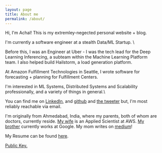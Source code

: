 ```yaml
---
layout: page
title: About me
permalink: /about/
---
```


Hi, I'm Achal! This is my extremley-negected personal website + blog.

I'm currently a software engineer at a stealth Data/ML Startup. \



Before this, I was an Engineer at Uber - I was the tech lead for the Deep Learning Inferencing, a subteam within the Machine Learning Platform team. I also helped build Hailstorm, a load generation platform.

At Amazon Fulfillment Technologies in Seattle, I wrote software for forecasting + planning for Fulfillment Centers. 

I'm interested in ML Systems, Distributed Systems and Scalability professionally, and a variety of things in general.\



You can find me on [LinkedIn](https://www.linkedin.com/in/achalnshah/), and [github](https://github.com/achals) and [the tweeter](https://twitter.com/achalsdotcom) but, I'm most reliably reachable via email.

I'm originally from Ahmedabad, India, where my parents, both of whom are doctors, currently reside. [My wife](https://www.linkedin.com/in/rishitaa/) is an Applied Scientist at AWS. [My brother](http://www.linkedin.com/in/rushinnshah) currently works at Google. My mom writes on [medium](https://medium.com/@ashashah55)!

My Resume can be found [here](/resume.pdf).

[Public Key.](https://keybase.io/achals/key.asc)
